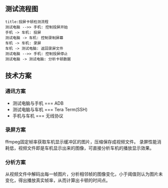 ## 测试流程图 ## 
```sequenceDiagram
title:投屏卡顿检测流程
测试电脑 -->> 手机: 控制投屏开始
手机 -> 车机: 投屏
测试电脑 -> 车机: 控制录制屏幕
车机 -> 车机: 录屏
车机 -> 测试电脑: 返回录屏文件
测试电脑 -->> 手机: 控制投屏停止
测试电脑 -> 测试电脑: 分析卡顿数据
```

## 技术方案 ##
### 通讯方案 ###
* 测试电脑与手机 === ADB
* 测试电脑与车机 === Tera Term(SSH)
* 手机与车机 === 无线协议

### 录屏方案 ###
ffmpeg固定帧率获取车机显示缓冲区的图片，压缩保存成视频文件。
录屏性能消耗低，视频文件即是车机显示出来的图像，可直接分析车机的播放显示效果。

### 分析方案 ###
从视频文件中解码出每一帧图片，分析相邻帧的图像变化，小于阈值则认为图片未变化，得出播放真实帧率，从而计算出卡顿的时间点。
